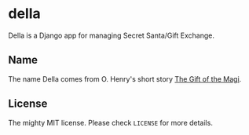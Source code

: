 # della

Della is a Django app for managing Secret Santa/Gift Exchange. 

## Name

The name Della comes from O. Henry's short story [The Gift of the Magi](http://www.gutenberg.org/files/7256/7256-h/7256-h.htm).

## License

The mighty MIT license. Please check `LICENSE` for more details.
